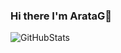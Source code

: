 ### Hi there I'm ArataG👋

![GitHubStats](https://github-readme-stats.vercel.app/api?username=ArataG&count_private=true&theme=vue-dark&show_icons=true)

<!--
**ArataG/ArataG** is a ✨ _special_ ✨ repository because its `README.md` (this file) appears on your GitHub profile.

Here are some ideas to get you started:

- 🔭 I’m currently working on ...
- 🌱 I’m currently learning ...
- 👯 I’m looking to collaborate on ...
- 🤔 I’m looking for help with ...
- 💬 Ask me about ...
- 📫 How to reach me: ...
- 😄 Pronouns: ...
- ⚡ Fun fact: ...
-->
